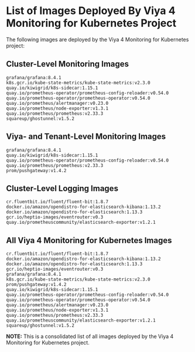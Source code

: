 # List of Images Deployed By Viya 4 Monitoring for Kubernetes Project
The following images are deployed by the Viya 4 Monitoring for Kubernetes project:

## Cluster-Level Monitoring Images
```plaintext
grafana/grafana:8.4.1
k8s.gcr.io/kube-state-metrics/kube-state-metrics:v2.3.0
quay.io/kiwigrid/k8s-sidecar:1.15.1
quay.io/prometheus-operator/prometheus-config-reloader:v0.54.0
quay.io/prometheus-operator/prometheus-operator:v0.54.0
quay.io/prometheus/alertmanager:v0.23.0
quay.io/prometheus/node-exporter:v1.3.1
quay.io/prometheus/prometheus:v2.33.3
squareup/ghostunnel:v1.5.2
```

## Viya- and Tenant-Level Monitoring Images
```plaintext
grafana/grafana:8.4.1
quay.io/kiwigrid/k8s-sidecar:1.15.1
quay.io/prometheus-operator/prometheus-config-reloader:v0.54.0
quay.io/prometheus/prometheus:v2.33.3
prom/pushgateway:v1.4.2
```

## Cluster-Level Logging Images
```plaintext
cr.fluentbit.io/fluent/fluent-bit:1.8.7
docker.io/amazon/opendistro-for-elasticsearch-kibana:1.13.2
docker.io/amazon/opendistro-for-elasticsearch:1.13.3
gcr.io/heptio-images/eventrouter:v0.3
quay.io/prometheuscommunity/elasticsearch-exporter:v1.2.1
```

## All Viya 4 Monitoring for Kubernetes Images
```plaintext
cr.fluentbit.io/fluent/fluent-bit:1.8.7
docker.io/amazon/opendistro-for-elasticsearch-kibana:1.13.2
docker.io/amazon/opendistro-for-elasticsearch:1.13.3
gcr.io/heptio-images/eventrouter:v0.3
grafana/grafana:8.4.1
k8s.gcr.io/kube-state-metrics/kube-state-metrics:v2.3.0
prom/pushgateway:v1.4.2
quay.io/kiwigrid/k8s-sidecar:1.15.1
quay.io/prometheus-operator/prometheus-config-reloader:v0.54.0
quay.io/prometheus-operator/prometheus-operator:v0.54.0
quay.io/prometheus/alertmanager:v0.23.0
quay.io/prometheus/node-exporter:v1.3.1
quay.io/prometheus/prometheus:v2.33.3
quay.io/prometheuscommunity/elasticsearch-exporter:v1.2.1
squareup/ghostunnel:v1.5.2
```
**NOTE:**  This is a consolidated list of all images deployed by the Viya 4 Monitoring for Kubernetes project.

